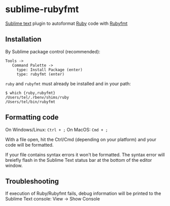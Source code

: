# sublime-rubyfmt
[Sublime text](https://www.sublimetext.com) plugin to autoformat [Ruby](https://www.ruby-lang.org/en/) code with [Rubyfmt](https://github.com/samphippen/rubyfmt)

## Installation
By Sublime package control (recommended):
```
Tools ->
   Command Palette ->
     type: Install Package (enter)
     type: rubyfmt (enter)
```

`ruby` and `rubyfmt` must already be installed and in your path:

```shell
$ which {ruby,rubyfmt}
/Users/tel/.rbenv/shims/ruby
/Users/tel/bin/rubyfmt
```

## Formatting code

On Windows/Linux: `Ctrl + ;`
On MacOS: `Cmd + ;`

With a file open, hit the Ctrl/Cmd (depending on your platform) and your code will be formatted.

If your file contains syntax errors it won't be formatted. The syntax error will breiefly flash in the Sublime Text status bar at the bottom of the editor window.

## Troubleshooting

If execution of Ruby/Rubyfmt fails, debug information will be printed to the Sublime Text console: View -> Show Console

